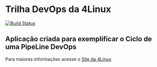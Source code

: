 # Trilha DevOps da 4Linux

<!-- Altere a Flag abaixo com sua URL do Travis -->
[![Build Status](https://travis-ci.org/ailtonqueiroz/DevOpsLab-HelloWorld.svg?branch=master)](https://travis-ci.org/ailtonqueiroz/DevOpsLab-HelloWorld)

## Aplicação criada para exemplificar o Ciclo de uma PipeLine DevOps


Para maiores informações acesse o [Site da 4Linux](https://www.4linux.com.br/cursos/devops)
